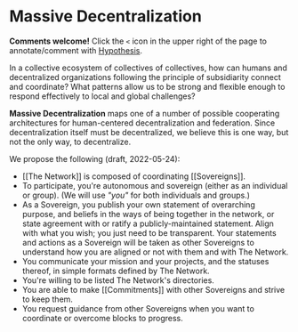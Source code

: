 # Massive Decentralization

**Comments welcome!** Click the `<` icon in the upper right of the page to annotate/comment with [Hypothesis](https://hypothes.is/).

In a collective ecosystem of collectives of collectives, how can humans and decentralized organizations following the principle of subsidiarity connect and coordinate?  What patterns allow us to be strong and flexible enough to respond effectively to local and global challenges?

**Massive Decentralization** maps one of a number of possible cooperating architectures for human-centered decentralization and federation. Since decentralization itself must be decentralized, we believe this is one way, but not the only way, to decentralize.

We propose the following (draft, 2022-05-24):

-   [[The Network]] is composed of coordinating [[Sovereigns]].
-   To participate, you're autonomous and sovereign (either as an individual or group). (We will use _"you"_ for both individuals and groups.)
-   As a Sovereign, you publish your own statement of overarching purpose, and beliefs in the ways of being together in the network, or state agreement with or ratify a publicly-maintained statement.  Align with what you wish; you just need to be transparent. Your statements and actions as a Sovereign will be taken as other Sovereigns to understand how you are aligned or not with them and with The Network.
-   You communicate your mission and your projects, and the statuses thereof, in simple formats defined by The Network.
-   You're willing to be listed The Network's directories.
-   You are able to make [[Commitments]] with other Sovereigns and strive to keep them.
-   You request guidance from other Sovereigns when you want to coordinate or overcome blocks to progress.